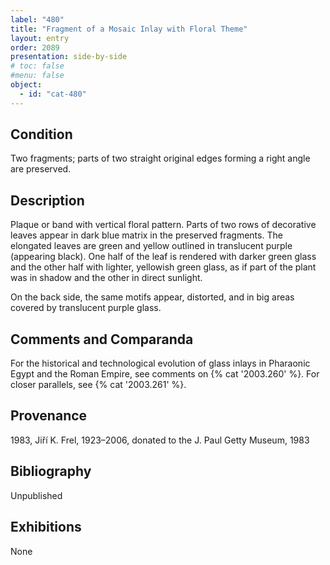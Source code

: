 ```yaml
---
label: "480"
title: "Fragment of a Mosaic Inlay with Floral Theme"
layout: entry
order: 2089
presentation: side-by-side
# toc: false
#menu: false 
object:
  - id: "cat-480"
---
```


## Condition

Two fragments; parts of two straight original edges forming a right angle are preserved.

## Description

Plaque or band with vertical floral pattern. Parts of two rows of decorative leaves appear in dark blue matrix in the preserved fragments. The elongated leaves are green and yellow outlined in translucent purple (appearing black). One half of the leaf is rendered with darker green glass and the other half with lighter, yellowish green glass, as if part of the plant was in shadow and the other in direct sunlight.

On the back side, the same motifs appear, distorted, and in big areas covered by translucent purple glass.

## Comments and Comparanda

For the historical and technological evolution of glass inlays in Pharaonic Egypt and the Roman Empire, see comments on {% cat '2003.260' %}. For closer parallels, see {% cat '2003.261' %}.

## Provenance

1983, Jiří K. Frel, 1923–2006, donated to the J. Paul Getty Museum, 1983

## Bibliography

Unpublished

## Exhibitions

None